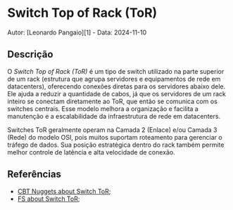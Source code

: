 # Switch Top of Rack (ToR)

Autor: [Leonardo Pangaio][1] - Data: 2024-11-10

## Descrição

O *Switch Top of Rack (ToR)* é um tipo de switch utilizado na parte superior de um rack (estrutura que agrupa servidores e equipamentos de rede em datacenters), oferecendo conexões diretas para os servidores abaixo dele. Ele ajuda a reduzir a quantidade de cabos, já que os servidores de um rack inteiro se conectam diretamente ao ToR, que então se comunica com os switches centrais. Esse modelo melhora a organização e facilita a manutenção e a escalabilidade da infraestrutura de rede em datacenters.

Switches ToR geralmente operam na Camada 2 (Enlace) e/ou Camada 3 (Rede) do modelo OSI, pois muitos suportam roteamento para gerenciar o tráfego de dados. Sua posição estratégica dentro do rack também permite melhor controle de latência e alta velocidade de conexão.

## Referências

- [CBT Nuggets about Switch ToR](https://www.cbtnuggets.com/blog/technology/networking/top-of-rack-switching);
- [FS about Switch ToR](https://community.fs.com/article/popular-tor-and-tor-switch-in-data-center-architectures.html);
